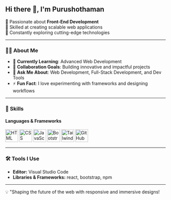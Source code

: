 ## Hi there 👋, I'm **Purushothaman**  

🔹 Passionate about **Front-End Development**  
🔹 Skilled at creating scalable web applications  
🔹 Constantly exploring cutting-edge technologies  

---

### 👨‍💻 About Me  
- 🌱 **Currently Learning**: Advanced Web Development   
- 👯 **Collaboration Goals**: Building innovative and impactful projects  
- 💬 **Ask Me About**: Web Development, Full-Stack Development, and Dev Tools  
- ⚡ **Fun Fact**: I love experimenting with frameworks and designing workflows
  
---

### 🚀 Skills  

#### **Languages & Frameworks**  
<p align="left">
  <img height="40" src="https://img.icons8.com/color/48/000000/html-5.png" alt="HTML" title="HTML" />
  <img height="40" src="https://img.icons8.com/color/48/000000/css3.png" alt="CSS" title="CSS" />
  <img height="40" src="https://img.icons8.com/color/48/000000/javascript.png" alt="JavaScript" title="JavaScript" />
  <img height="40" src="https://img.icons8.com/color/48/000000/bootstrap.png" alt="Bootstrap" title="Bootstrap" />
  <img height="40" src="https://img.icons8.com/color/48/tailwindcss.png" alt="Tailwind CSS" title="Tailwind CSS" />
  <img height="40" src="https://img.icons8.com/color/48/000000/github.png" alt="GitHub" title="GitHub" />
</p>

---

### 🛠️ Tools I Use  
- **Editor:** Visual Studio Code  
- **Libraries & Frameworks:** react, bootstrap, npm
  
---

💡 "Shaping the future of the web with responsive and immersive designs!
